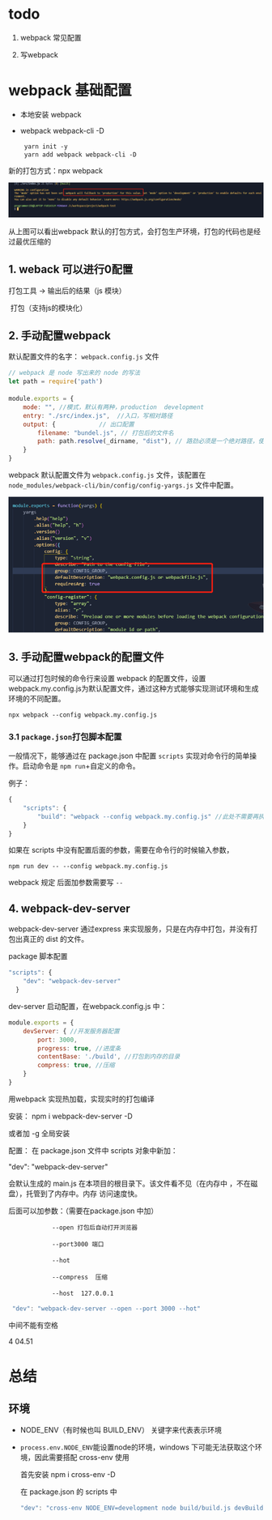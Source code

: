 # todo

1. webpack 常见配置

2. 写webpack

# webpack 基础配置

* 本地安装 webpack 

* webpack  webpack-cli -D

  ```she
   yarn init -y
   yarn add webpack webpack-cli -D
  ```

新的打包方式：npx webpack

![webpack默认打包](.\picture\webpack默认打包.png)

从上图可以看出webpack 默认的打包方式，会打包生产环境，打包的代码也是经过最优压缩的

## 1. weback 可以进行0配置

打包工具 -> 输出后的结果（js 模块）

​	打包（支持js的模块化）

## 2. 手动配置webpack 

默认配置文件的名字： `webpack.config.js` 文件

```js
// webpack 是 node 写出来的 node 的写法
let path = require('path')

module.exports = {
    mode: "", //模式，默认有两种，production  development
    entry: "./src/index.js",  //入口，写相对路径
	output: {            // 出口配置
        filename: "bundel.js", // 打包后的文件名
        path: path.resolve(_dirname, "dist"), // 路劲必须是一个绝对路径，使用node.js的核心模块 path 模块,把相对路径解析成为绝对路径???尝试一下
    }
}
```

webpack 默认配置文件为 `webpack.config.js` 文件，该配置在 `node_modules/webpack-cli/bin/config/config-yargs.js` 文件中配置。

![webpack默认配置文件入口](.\picture\webpack默认配置文件入口.png)

## 3. 手动配置webpack的配置文件

可以通过打包时候的命令行来设置 webpack 的配置文件，设置webpack.my.config.js为默认配置文件，通过这种方式能够实现测试环境和生成环境的不同配置。

```shel
npx webpack --config webpack.my.config.js
```

### 3.1 `package.json`打包脚本配置

一般情况下，能够通过在 package.json 中配置 `scripts` 实现对命令行的简单操作。启动命令是 `npm run`+自定义的命令。

例子：

```js
{
    "scripts": {
        "build": "webpack --config webpack.my.config.js" //此处不需要再执行 npx 命令了。
    }
}
```

如果在 scripts 中没有配置后面的参数，需要在命令行的时候输入参数，

```shell
npm run dev -- --config webpack.my.config.js
```

webpack 规定 后面加参数需要写 `--`

## 4. webpack-dev-server

webpack-dev-server 通过express 来实现服务，只是在内存中打包，并没有打包出真正的 dist 的文件。

package 脚本配置

```js
"scripts": {
    "dev": "webpack-dev-server"
  }
```

dev-server 启动配置，在webpack.config.js 中：

```js
module.exports = {
    devServer: { //开发服务器配置
        port: 3000,
        progress: true, //进度条
        contentBase: './build', //打包到内存的目录
    	compress: true, //压缩
    }
}
```

用webpack 实现热加载，实现实时的打包编译

安装： npm i webpack-dev-server -D
    
或者加 -g 全局安装
    

配置： 在 package.json 文件中 scripts 对象中新加：
    
"dev": "webpack-dev-server"
    
会默认生成的 main.js 在本项目的根目录下。该文件看不见（在内存中 ，不在磁盘），托管到了内存中。内存  访问速度快。
    
后面可以加参数：（需要在package.json 中加）
    

    			--open 打包后自动打开浏览器
    
    			--port3000 端口
    
    			--hot
    
    			--compress  压缩
    
    			--host  127.0.0.1

```js
 "dev": "webpack-dev-server --open --port 3000 --hot"
```

中间不能有空格

4  04.51



# 总结

## 环境

* NODE_ENV（有时候也叫 BUILD_ENV） 关键字来代表表示环境

* `process.env.NODE_ENV`能设置node的环境，windows 下可能无法获取这个环境，因此需要搭配 cross-env 使用

  首先安装 npm i cross-env -D

  在 package.json 的 scripts 中

  ```js
  "dev": "cross-env NODE_ENV=development node build/build.js devBuild"
  ```

  